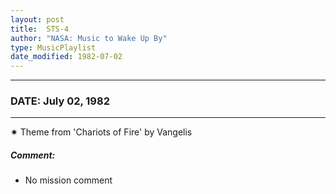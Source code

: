 ```yaml
---
layout: post
title:  STS-4
author: "NASA: Music to Wake Up By"
type: MusicPlaylist
date_modified: 1982-07-02
---
```


----
### DATE: July 02, 1982
----
✷ Theme from 'Chariots of Fire' by Vangelis

##### Comment:
* No mission comment
